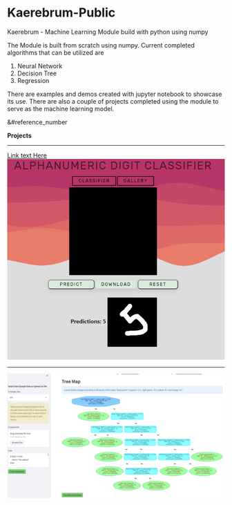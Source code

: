# Kaerebrum-Public
Kaerebrum - Machine Learning Module build with python using numpy

The Module is built from scratch using numpy.
Current completed algorithms that can be utilized are
1. Neural Network
2. Decision Tree
3. Regression 

There are examples and demos created with jupyter notebook to  showcase its use.
There are also a couple of projects completed using the module to serve as the machine learning model.

&#reference_number

**Projects**
***
[Link text Here](https://link-url-here.org)
![alt text](Classifier_Img.PNG "Title")
***
![alt text](tree_img.PNG "tree")
